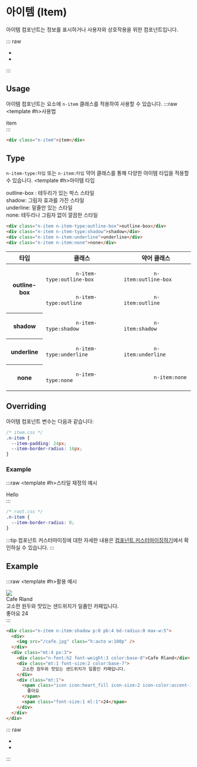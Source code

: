 <script setup>


</script>

# 아이템 (Item)

아이템 컴포넌트는 정보를 표시하거나 사용자와 상호작용을 위한 컴포넌트입니다.

::: raw

<ul class="d:flex ai:center gap:6 mt:6">
  <li><Link :text="'전체 컴포넌트'" :link="'../guide/getting-started-component'"/></li>
  <li><Link :text="'이슈 제출하기'" :link="'https://github.com/newlecture-corp/newtil-css/issues/new?title=[Item]%20'" :newtab="true"/></li>
</ul>

:::

## Usage

아이템 컴포넌트는 요소에 `n-item` 클래스를 적용하여 사용할 수 있습니다.
:::raw
<ExampleSection>
<template #h>사용법</template>

  <div class="n-item">item</div>
</ExampleSection>
:::

```html
<div class="n-item">item</div>
```

## Type

`n-item-type:타입` 또는 `n-item:타입` 약어 클래스를 통해 다양한 아이템 타입을 적용할 수 있습니다.
<ExampleSection>
<template #h>아이템 타입</template>

  <div class="display:flex gap:4 flex-direction:column">
    <div class="n-item n-item-type:outline-box">outline-box : 테두리가 있는 박스 스타일</div>
    <div class="n-item n-item-type:shadow">shadow: 그림자 효과를 가진 스타일</div>
    <div class="n-item n-item:underline">underline: 밑줄만 있는 스타일</div>
    <div class="n-item n-item:none">none: 테두리나 그림자 없이 깔끔한 스타일</div>
  </div>
</ExampleSection>

```html
<div class="n-item n-item-type:outline-box">outline-box</div>
<div class="n-item n-item-type:shadow">shadow</div>
<div class="n-item n-item:underline">underline</div>
<div class="n-item n-item:none">none</div>
```

<table>
  <thead>
    <tr>
      <th scope="col">타입</th>
      <th scope="col">클래스</th>
      <th scope="col">약어 클래스</th>
    </tr>
  </thead>
  <tbody>
    <tr>
      <th class="white-space:nowrap">outline-box</th>
      <td>
        <code>
          n-item-type:outline-box
        </code>
        <br/>
        <code>
          n-item-type:outline
        </code>
      </td>
      <td>
        <code>
          n-item:outline-box
        </code>
        <br/>
        <code>
          n-item:outline
        </code>
      </td>
    </tr>
    <tr>
      <th>shadow</th>
      <td>
        <code>
          n-item-type:shadow
        </code>
      </td>
      <td>
        <code>
          n-item:shadow
        </code>
      </td>
    </tr>
    <tr>
      <th>underline</th>
      <td>
        <code>
          n-item-type:underline
        </code>
      </td>
      <td>
        <code>
          n-item:underline
        </code>
      </td>
    </tr>
    <tr>
      <th>none</th>
      <td>
        <code>
          n-item-type:none
        </code>
      </td>
      <td>
        <code>
          n-item:none
        </code>
      </td>
    </tr>
  </tbody>
</table>

## Overriding

아이템 컴포넌트 변수는 다음과 같습니다:

```css
/* item.css */
.n-item {
  --item-padding: 24px;
  --item-border-radius: 16px;
}
```

### Example

:::raw
<ExampleSection>
<template #h>스타일 재정의 예시</template>

  <div class="n-item example">
    Hello
  </div>
</ExampleSection>
:::

```css
/* root.css */
.n-item {
  --item-border-radius: 0;
}
```

<style>
.n-item.example {
  --item-border-radius: 0;
}
</style>

:::tip
컴포넌트 커스터마이징에 대한 자세한 내용은 [컴포넌트 커스터마이징하기](/guide/getting-started-component#customize-components)에서 확인하실 수 있습니다.
:::

## Example

:::raw
<ExampleSection>
<template #h>활용 예시</template>

  <div class="n-item n-item:shadow p:0 pb:4 bd-radius:0 max-w:5">
    <div>
      <img src="/cafe.jpg" class="h:auto w:100p"/>
    </div>
    <div class="mt:4 px:3">
      <div class="n-font:h2 font-weight:3 color:base-8">Cafe Rland</div>
      <div class="mt:1 font-size:2 color:base-7">
        고소한 원두와 맛있는 샌드위치가 일품인 카페입니다.
      </div>
      <div class="mt:1">
        <span class="icon icon:heart_fill icon-size:2 icon-color:accent-1">
          좋아요
        </span>
        <span class="font-size:1 ml:1">24</span>
      </div>
    </div>
  </div>
</ExampleSection>
:::

```html
<div class="n-item n-item:shadow p:0 pb:4 bd-radius:0 max-w:5">
  <div>
    <img src="/cafe.jpg" class="h:auto w:100p" />
  </div>
  <div class="mt:4 px:3">
    <div class="n-font:h2 font-weight:3 color:base-8">Cafe Rland</div>
    <div class="mt:1 font-size:2 color:base-7">
      고소한 원두와 맛있는 샌드위치가 일품인 카페입니다.
    </div>
    <div class="mt:1">
      <span class="icon icon:heart_fill icon-size:2 icon-color:accent-1">
        좋아요
      </span>
      <span class="font-size:1 ml:1">24</span>
    </div>
  </div>
</div>
```

::: raw

<ul class="d:flex ai:center gap:6 mt:10">
  <li><Link :text="'전체 컴포넌트'" :link="'../guide/getting-started-component'"/></li>
  <li><Link :text="'이슈 제출하기'" :link="'https://github.com/newlecture-corp/newtil-css/issues/new?title=[Item]%20'" :newtab="true"/></li>
</ul>

:::
